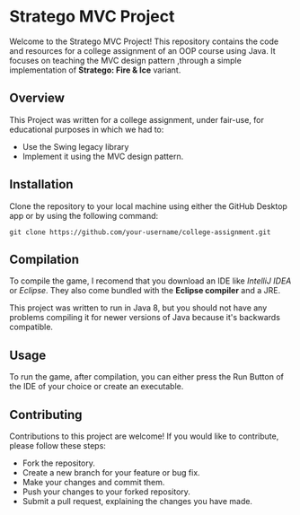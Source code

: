 # Stratego MVC Project
Welcome to the Stratego MVC Project! This repository contains the code and resources for a college assignment of an OOP course using Java. It focuses on teaching the MVC design pattern ,through a simple implementation of  **Stratego: Fire & Ice** variant.

## Overview
This Project was written for a college assignment, under fair-use, for educational purposes in which we had to:
+ Use the Swing legacy library
+ Implement it using the MVC design pattern.

## Installation
Clone the repository to your local machine using either the GitHub Desktop app or by using the following command:
```console 
git clone https://github.com/your-username/college-assignment.git
```

## Compilation
To compile the game, I recomend that you download an IDE like _IntelliJ IDEA_ or _Eclipse_.
They also come bundled with the **Eclipse compiler** and a JRE.

This project was written to run in Java 8, but you should not have any problems compiling it for newer versions of Java because it's backwards compatible.

## Usage
To run the game, after compilation, you can either press the Run Button of the IDE of your choice or create an executable.

## Contributing
Contributions to this project are welcome! If you would like to contribute, please follow these steps:

* Fork the repository.
* Create a new branch for your feature or bug fix.
* Make your changes and commit them.
* Push your changes to your forked repository.
* Submit a pull request, explaining the changes you have made.
